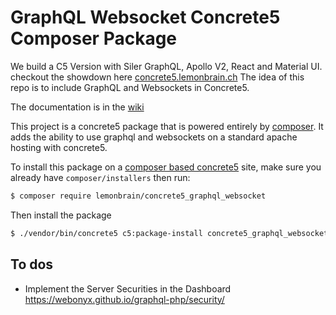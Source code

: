 # GraphQL Websocket Concrete5 Composer Package
We build a C5 Version with Siler GraphQL, Apollo V2, React and Material UI. checkout the showdown here [concrete5.lemonbrain.ch](https://concrete5.lemonbrain.ch/index.php/person#/)
The idea of this repo is to include GraphQL and Websockets in Concrete5.

The documentation is in the [wiki](https://github.com/lemonbrain-mk/graphql_websocket/wiki)

This project is a concrete5 package that is powered entirely by [composer](https://getcomposer.org). It adds the ability to use graphql and websockets on a standard apache hosting with concrete5.

To install this package on a [composer based concrete5](https://github.com/concrete5/composer) site, make sure you already have `composer/installers` then run:

```sh
$ composer require lemonbrain/concrete5_graphql_websocket
```

Then install the package

```sh
$ ./vendor/bin/concrete5 c5:package-install concrete5_graphql_websocket
```

## To dos
* Implement the Server Securities in the Dashboard https://webonyx.github.io/graphql-php/security/